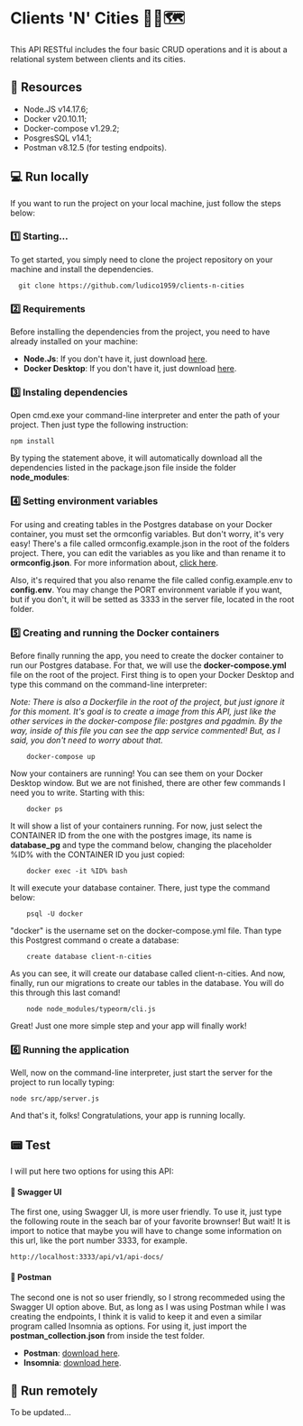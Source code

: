 # Clients 'N' Cities 🙎‍♂🗺

This API RESTful includes the four basic CRUD operations and it is about a relational system between clients and its cities.

## 💾 Resources

- Node.JS v14.17.6;
- Docker v20.10.11;
- Docker-compose v1.29.2;
- PosgresSQL v14.1;
- Postman v8.12.5 (for testing endpoits).


## 💻 Run locally

If you want to run the project on your local machine, just follow the steps below:

### 1️⃣ Starting...

To get started, you simply need to clone the project repository on your machine and install the dependencies.

```
  git clone https://github.com/ludico1959/clients-n-cities
```

### 2️⃣ Requirements

Before installing the dependencies from the project, you need to have already installed on your machine:

* **Node.Js**: If you don't have it, just download [here](https://nodejs.org/en/download/).
* **Docker Desktop**: If you don't have it, just download [here](https://docs.docker.com/get-docker/).

### 3️⃣ Instaling dependencies

Open cmd.exe your command-line interpreter and enter the path of your project. Then just type the following instruction: 

```
npm install
```

By typing the statement above, it will automatically download all the dependencies listed in the package.json file inside the folder **node_modules**:

### 4️⃣ Setting environment variables

For using and creating tables in the Postgres database on your Docker container, you must set the ormconfig variables. But don't worry, it's very easy! There's a file called ormconfig.example.json in the root of the folders project. There, you can edit the variables as you like and than rename it to **ormconfig.json**. 
For more information about, [click here](https://typeorm.io/#/using-ormconfig).

Also, it's required that you also rename the file called config.example.env to **config.env**. You may change the PORT environment variable if you want, but if you don't, it will be setted as 3333 in the server file, located in the root folder.

### 5️⃣ Creating and running the Docker containers 

Before finally running the app, you need to create the docker container to run our Postgres database. For that, we will use the **docker-compose.yml** file on the root of the project. First thing is to open your Docker Desktop and type this command on the command-line interpreter: 

*Note: There is also a Dockerfile in the root of the project, but just ignore it for this moment. It's goal is to create a image from this API, just like the other services in the docker-compose file: postgres and pgadmin. By the way, inside of this file you can see the app service commented! But, as I said, you don't need to worry about that.*   
```
    docker-compose up
```
Now your containers are running! You can see them on your Docker Desktop window. But we are not finished, there are other few commands I need you to write. Starting with this:
```
    docker ps
```
It will show a list of your containers running. For now, just select the CONTAINER ID from the one with the postgres image, its name is **database_pg** and type the command below, changing the placeholder %ID% with the CONTAINER ID you just copied:
```
    docker exec -it %ID% bash
```
It will execute your database container. There, just type the command below:
```
    psql -U docker
```
"docker" is the username set on the docker-compose.yml file. Than type this Postgrest command o create a database:
```
    create database client-n-cities
```
As you can see, it will create our database called client-n-cities. 
And now, finally, run our migrations to create our tables in the database. 
You will do this through this last comand!
```
    node node_modules/typeorm/cli.js
```
Great! Just one more simple step and your app will finally work!

### 6️⃣ Running the application

Well, now on the command-line interpreter, just start the server for the project to run locally typing:

```
node src/app/server.js
```
And that's it, folks! Congratulations, your app is running locally.

##  📟 Test

I will put here two options for using this API: 

#### 🧮 Swagger UI

The first one, using Swagger UI, is more user friendly. To use it, just type the following route in the seach bar of your favorite brownser!
But wait! It is import to notice that maybe you will have to change some information on this url, like the port number 3333, for example.

```
http://localhost:3333/api/v1/api-docs/
```

#### 📮 Postman

The second one is not so user friendly, so I strong recommeded using the Swagger UI option above. But, as long as I was using Postman while I was creating the endpoints, I think it is valid to keep it and even a similar program called Insomnia as options. 
For using it, just import the **postman_collection.json** from inside the test folder. 

* **Postman**: [download here](https://www.postman.com/downloads/).
* **Insomnia**: [download here](https://insomnia.rest/download).


## 📡 Run remotely

To be updated...
